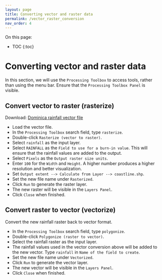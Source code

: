 ```yaml
---
layout: page
title: Converting vector and raster data
permalink: /vector_raster_conversion
nav_order: 4
---
```


On this page:

* TOC
{:toc}

# Converting vector and raster data

In this section, we will use the ```Processing Toolbox``` to access tools, rather than using the menu bar. Ensure that the ```Processing Toolbox Panel``` is visible.

## Convert vector to raster (rasterize)

Download: [Dominica rainfall vector file]({{site.url}}/assets/files/rainfall.zip)

* Load the vector file.
* In the ```Processing Toolbox``` search field, type ```rasterize```.
* Double-click ```Rasterize (vector to raster)```.
* Select ```rainfall``` as the input layer.
* Select ```RAINFALL``` as the ```Field to use for a burn-in value```. This will ensure that the rainfall values are added to the output.
* Select ```Pixels``` as the ```Output raster size units```.
* Enter ```100``` for the ```Width``` and ```Height```. A higher number produces a higher resolution and better visualization.
* Set ```Output extent --> Calculate from Layer --> coastline.shp```.
* Set the new file name under ```Rasterized```.
* Click ```Run``` to generate the raster layer.
* The new raster will be visible in the ```Layers Panel```.
* Click ```Close``` when finished.

## Convert raster to vector (vectorize)

Convert the new rainfall raster back to vector format.

* In the ```Processing Toolbox``` search field, type ```polygonize```.
* Double-click ```Polygonize (raster to vector)```.
* Select the rainfall raster as the input layer.
* The rainfall values used in the vector conversion above will be added to the new vector. Type ```rainfall``` in ```Name of the field to create```. 
* Set the new file name under ```Vectorized```.
* Click ```Run``` to generate the vector layer.
* The new vector will be visible in the ```Layers Panel```.
* Click ```Close``` when finished.